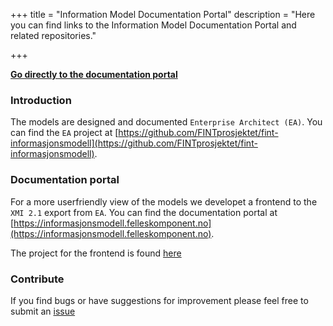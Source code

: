 +++
title = "Information Model Documentation Portal"
description = "Here you can find links to the Information Model Documentation Portal and related repositories."

+++

<b>[Go directly to the documentation portal](https://github.com/FINTprosjektet/fint-informasjonsmodell-documentation) <i class="fa fa-book" aria-hidden="true"></i></b>

### Introduction
The models are designed and documented `Enterprise Architect (EA)`. You can find the `EA` project at [https://github.com/FINTprosjektet/fint-informasjonsmodell](https://github.com/FINTprosjektet/fint-informasjonsmodell). 

### Documentation portal
For a more userfriendly view of the models we developet a frontend to the `XMI 2.1` export from `EA`. You can find the documentation portal at [https://informasjonsmodell.felleskomponent.no](https://informasjonsmodell.felleskomponent.no).

The project for the frontend is found [here](https://github.com/FINTprosjektet/fint-informasjonsmodell-documentation)

### Contribute
If you find bugs or have suggestions for improvement please feel free to submit an [issue](https://github.com/FINTprosjektet/fint-informasjonsmodell/issues)

